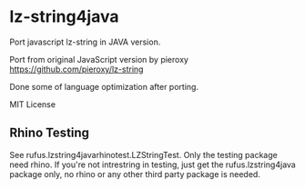 lz-string4java
=========
Port javascript lz-string in JAVA version. 

Port from original JavaScript version by pieroxy
https://github.com/pieroxy/lz-string

Done some of language optimization after porting.

MIT License


## Rhino Testing
See rufus.lzstring4javarhinotest.LZStringTest. Only the testing package need rhino.
If you're not intrestring in testing, just get the rufus.lzstring4java package only, no rhino or any other third party package is needed.